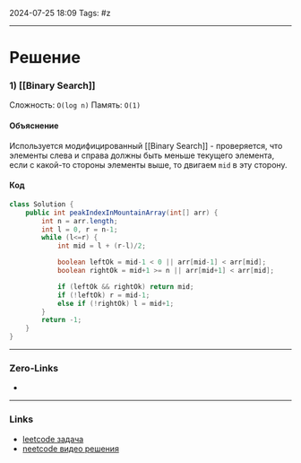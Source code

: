 2024-07-25 18:09
Tags: #z

___
# Решение
### 1) [[Binary Search]]
Сложность: `O(log n)`
Память: `O(1)`
#### Объяснение
Используется модифицированный [[Binary Search]] - проверяется, что элементы слева и справа должны быть меньше текущего элемента, если с какой-то стороны элементы выше, то двигаем `mid` в эту сторону.
#### Код
```java
class Solution {
    public int peakIndexInMountainArray(int[] arr) {
        int n = arr.length;
        int l = 0, r = n-1;
        while (l<=r) {
            int mid = l + (r-l)/2;

            boolean leftOk = mid-1 < 0 || arr[mid-1] < arr[mid];
            boolean rightOk = mid+1 >= n || arr[mid+1] < arr[mid];

            if (leftOk && rightOk) return mid;
            if (!leftOk) r = mid-1;
            else if (!rightOk) l = mid+1;
        }
        return -1;
    }
}
```

___
### Zero-Links
- 

___
### Links
- [leetcode задача](https://leetcode.com/problems/peak-index-in-a-mountain-array/description/)
- [neetcode видео решения]()